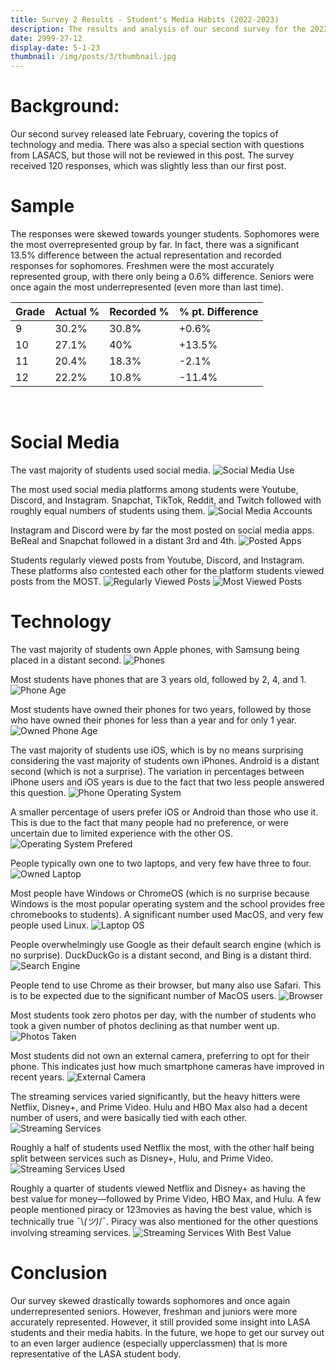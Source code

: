 ```yaml
---
title: Survey 2 Results - Student's Media Habits (2022-2023)
description: The results and analysis of our second survey for the 2022-2023 school year!
date: 2999-27-12
display-date: 5-1-23
thumbnail: /img/posts/3/thumbnail.jpg
---
```


# Background:
Our second survey released late February, covering the topics of technology and media. There was also a special section with questions from LASACS, but those will not be reviewed in this post. The survey received 120 responses, which was slightly less than our first post.

# Sample
The responses were skewed towards younger students. Sophomores were the most overrepresented group by far. In fact, there was a significant 13.5% difference between the actual representation and recorded responses for sophomores. Freshmen were the most accurately represented group, with there only being a 0.6% difference. Seniors were once again the most underrepresented (even more than last time).

| Grade         | Actual % | Recorded % | % pt. Difference |
|---------------|----------|------------|------------------|
| 9             | 30.2%    | 30.8%      | +0.6%            |
| 10            | 27.1%    | 40%        | +13.5%           |
| 11            | 20.4%    | 18.3%      | -2.1%            |
| 12            | 22.2%     | 10.8%        | -11.4%           |
<br>

# Social Media
The vast majority of students used social media.
![Social Media Use](../../img/posts/4/1.png)


The most used social media platforms among students were Youtube, Discord, and Instagram. Snapchat, TikTok, Reddit, and Twitch followed with roughly equal numbers of students using them.
![Social Media Accounts](../../img/posts/4/2.png)

Instagram and Discord were by far the most posted on social media apps. BeReal and Snapchat followed in a distant 3rd and 4th.
![Posted Apps](../../img/posts/4/3.png)

Students regularly viewed posts from Youtube, Discord, and Instagram. These platforms also contested each other for the platform students viewed posts from the MOST.
![Regularly Viewed Posts](../../img/posts/4/4.png)
![Most Viewed Posts](../../img/posts/4/5.png)

# Technology
The vast majority of students own Apple phones, with Samsung being placed in a distant second.
![Phones](../../img/posts/4/6.png)

Most students have phones that are 3 years old, followed by 2, 4, and 1.
![Phone Age](../../img/posts/4/7.png)

Most students have owned their phones for two years, followed by those who have owned their phones for less than a year and for only 1 year.
![Owned Phone Age](../../img/posts/4/8.png)

The vast majority of students use iOS, which is by no means surprising considering the vast majority of students own iPhones. Android is a distant second (which is not a surprise). The variation in percentages between iPhone users and iOS years is due to the fact that two less people answered this question.
![Phone Operating System](../../img/posts/4/9.png)

A smaller percentage of users prefer iOS or Android than those who use it. This is due to the fact that many people had no preference, or were uncertain due to limited experience with the other OS.
![Operating System Prefered](../../img/posts/4/10.png)

People typically own one to two laptops, and very few have three to four.
![Owned Laptop](../../img/posts/4/11.png)

Most people have Windows or ChromeOS (which is no surprise because Windows is the most popular operating system and the school provides free chromebooks to students). A significant number used MacOS, and very few people used Linux.
![Laptop OS](../../img/posts/4/12.png)

People overwhelmingly use Google as their default search engine (which is no surprise). DuckDuckGo is a distant second, and Bing is a distant third.
![Search Engine](../../img/posts/4/13.png)

People tend to use Chrome as their browser, but many also use Safari. This is to be expected due to the significant number of MacOS users.
![Browser](../../img/posts/4/14.png)

Most students took zero photos per day, with the number of students who took a given number of photos declining as that number went up.
![Photos Taken](../../img/posts/4/15.png)

Most students did not own an external camera, preferring to opt for their phone. This indicates just how much smartphone cameras have improved in recent years.
![External Camera](../../img/posts/4/16.png)

The streaming services varied significantly, but the heavy hitters were Netflix, Disney+, and Prime Video. Hulu and HBO Max also had a decent number of users, and were basically tied with each other.
![Streaming Services](../../img/posts/4/17.png)

Roughly a half of students used Netflix the most, with the other half being split between services such as Disney+, Hulu, and Prime Video.
![Streaming Services Used](../../img/posts/4/18.png)

Roughly a quarter of students viewed Netflix and Disney+ as having the best value for money––followed by Prime Video, HBO Max, and Hulu. A few people mentioned piracy or 123movies as having the best value, which is technically true ¯\\_(ツ)_/¯. Piracy was also mentioned for the other questions involving streaming services.
![Streaming Services With Best Value](../../img/posts/4/19.png)

# Conclusion
Our survey skewed drastically towards sophomores and once again underrepresented seniors.  However, freshman and juniors were more accurately represented. However, it still provided some insight into LASA students and their media habits. In the future, we hope to get our survey out to an even larger audience (especially upperclassmen) that is more representative of the LASA student body.